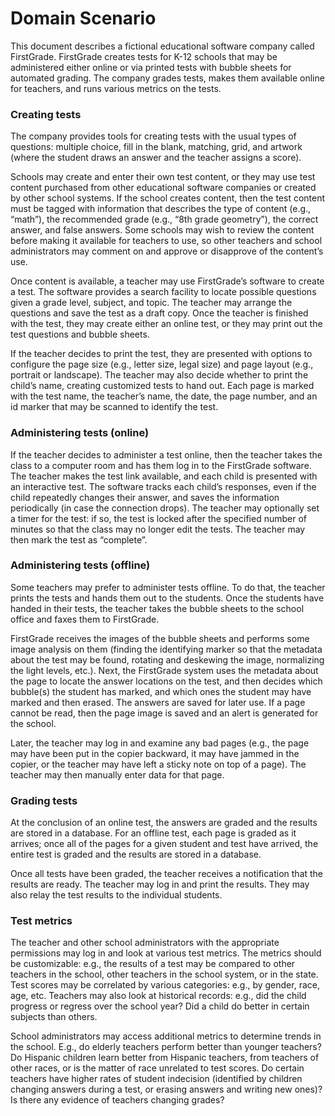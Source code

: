 # Domain Scenario
			
This document describes a fictional educational software company called FirstGrade. FirstGrade creates tests for K-12 schools that may be administered either online or via printed tests with bubble sheets for automated grading. The company grades tests, makes them available online for teachers, and runs various metrics on the tests.			

### Creating tests

The company provides tools for creating tests with the usual types of questions: multiple choice, fill in the blank, matching, grid, and artwork (where the student draws an answer and the teacher assigns a score).				

Schools may create and enter their own test content, or they may use test content purchased from other educational software companies or created by other school systems. If the school creates content, then the test content must be tagged with information that describes the type of content (e.g., “math”), the recommended grade (e.g., “8th grade geometry”), the correct answer, and false answers. Some schools may wish to review the content before making it available for teachers to use, so other teachers and school administrators may comment on and approve or disapprove of the content’s use.				

Once content is available, a teacher may use FirstGrade’s software to create a test. The software provides a search facility to locate possible questions given a grade level, subject, and topic. The teacher may arrange the questions and save the test as a draft copy. Once the teacher is finished with the test, they may create either an online test, or they may print out the test questions and bubble sheets.			

If the teacher decides to print the test, they are presented with options to configure the page size (e.g., letter size, legal size) and page layout (e.g., portrait or landscape). The teacher may also decide whether to print the child’s name, creating customized tests to hand out. Each page is marked with the test name, the teacher’s name, the date, the page number, and an id marker that may be scanned to identify the test.
					

### Administering tests (online)				

If the teacher decides to administer a test online, then the teacher takes the class to a computer room and has them log in to the FirstGrade software. The teacher makes the test link available, and each child is presented with an interactive test. The software tracks each child’s responses, even if the child repeatedly changes their answer, and saves the information periodically (in case the connection drops). The teacher may optionally set a timer for the test: if so, the test is locked after the specified number of minutes so that the class may no longer edit the tests. The teacher may then mark the test as “complete”.				

### Administering tests (offline)			

Some teachers may prefer to administer tests offline. To do that, the teacher prints the tests and hands them out to the students. Once the students have handed in their tests, the teacher takes the bubble sheets to the school office and faxes them to FirstGrade.	

FirstGrade receives the images of the bubble sheets and performs some image analysis on them (finding the identifying marker so that the metadata about the test may be found, rotating and deskewing the image, normalizing the light levels, etc.). Next, the FirstGrade system uses the metadata about the page to locate the answer locations on the test, and then decides which bubble(s) the student has marked, and which ones the student may have marked and then erased. The answers are saved for later use. If a page cannot be read, then the page image is saved and an alert is generated for the school.			

Later, the teacher may log in and examine any bad pages (e.g., the page may have been put in the copier backward, it may have jammed in the copier, or the teacher may have left a sticky note on top of a page). The teacher may then manually enter data for that page.			

### Grading tests			

At the conclusion of an online test, the answers are graded and the results are stored in a database. For an offline test, each page is graded as it arrives; once all of the pages for a given student and test have arrived, the entire test is graded and the results are stored in a database.

Once all tests have been graded, the teacher receives a notification that the results are ready. The teacher may log in and print the results. They may also relay the test results to the individual students.				

### Test metrics
				
The teacher and other school administrators with the appropriate permissions may log in and look at various test metrics. The metrics should be customizable: e.g., the results of a test may be compared to other teachers in the school, other teachers in the school system, or in the state. Test scores may be correlated by various categories: e.g., by gender, race, age, etc. Teachers may also look at historical records: e.g., did the child progress or regress over the school year? Did a child do better in certain subjects than others.				

School administrators may access additional metrics to determine trends in the school. E.g., do elderly teachers perform better than younger teachers? Do Hispanic children learn better from Hispanic teachers, from teachers of other races, or is the matter of race unrelated to test scores. Do certain teachers have higher rates of student indecision (identified by children changing answers during a test, or erasing answers and writing new ones)? Is there any evidence of teachers changing grades? 
				
			
		

